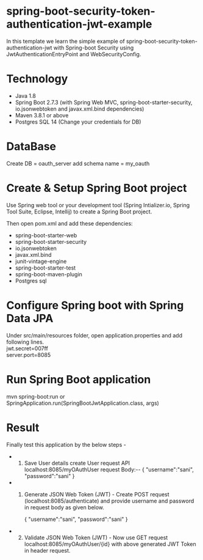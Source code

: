# spring-boot-security-token-authentication-jwt-example

In this template we learn the simple example of spring-boot-security-token-authentication-jwt with Spring-boot Security
using JwtAuthenticationEntryPoint and WebSecurityConfig.


# Technology

* Java 1.8
* Spring Boot 2.7.3 (with Spring Web MVC, spring-boot-starter-security, io.jsonwebtoken and javax.xml.bind dependencies)
* Maven 3.8.1 or above
* Postgres SQL 14 (Change your credentials for DB)

# DataBase
Create DB = oauth_server
add schema name = my_oauth

# Create & Setup Spring Boot project
Use Spring web tool or your development tool (Spring Intializer.io, Spring Tool Suite, Eclipse, Intellij) to create a Spring Boot project.

Then open pom.xml and add these dependencies:


* spring-boot-starter-web
* spring-boot-starter-security
* io.jsonwebtoken
* javax.xml.bind
* junit-vintage-engine
* spring-boot-starter-test
* spring-boot-maven-plugin
* Postgres sql

# Configure Spring boot with Spring Data JPA
Under src/main/resources folder, open application.properties and add following lines.
<br />
jwt.secret=007ff <br />
server.port=8085 <br />

# Run Spring Boot application

mvn spring-boot:run or   <br />
SpringApplication.run(SpringBootJwtApplication.class, args)

# Result

Finally test this application by the below steps -

* 1. Save User details
     create User request API
     localhost:8085/myOAuthUser
     request Body:--
     {
          "username":"sani",
          "password":"sani"
     }

* 1. Generate JSON Web Token (JWT) -
     Create POST request (localhost:8085/authenticate) and provide username and password in request body as given below.
     
     {
     "username":"sani",
     "password":"sani"
     }

* 2. Validate JSON Web Token (JWT) -
     Now use GET request localhost:8085/myOAuthUser/{id} with above generated JWT Token in header request.